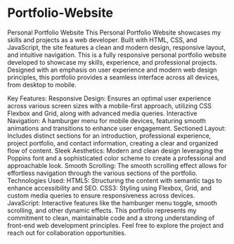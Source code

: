 # Portfolio-Website
Personal Portfolio Website
This Personal Portfolio Website showcases my skills and projects as a web developer. Built with HTML, CSS, and JavaScript, the site features a clean and modern design, responsive layout, and intuitive navigation.
This is a fully responsive personal portfolio website developed to showcase my skills, experience, and professional projects. Designed with an emphasis on user experience and modern web design principles, this portfolio provides a seamless interface across all devices, from desktop to mobile.

Key Features:
Responsive Design: Ensures an optimal user experience across various screen sizes with a mobile-first approach, utilizing CSS Flexbox and Grid, along with advanced media queries.
Interactive Navigation: A hamburger menu for mobile devices, featuring smooth animations and transitions to enhance user engagement.
Sectioned Layout: Includes distinct sections for an introduction, professional experience, project portfolio, and contact information, creating a clear and organized flow of content.
Sleek Aesthetics: Modern and clean design leveraging the Poppins font and a sophisticated color scheme to create a professional and approachable look.
Smooth Scrolling: The smooth scrolling effect allows for effortless navigation through the various sections of the portfolio.
Technologies Used:
HTML5: Structuring the content with semantic tags to enhance accessibility and SEO.
CSS3: Styling using Flexbox, Grid, and custom media queries to ensure responsiveness across devices.
JavaScript: Interactive features like the hamburger menu toggle, smooth scrolling, and other dynamic effects.
This portfolio represents my commitment to clean, maintainable code and a strong understanding of front-end web development principles. Feel free to explore the project and reach out for collaboration opportunities.
